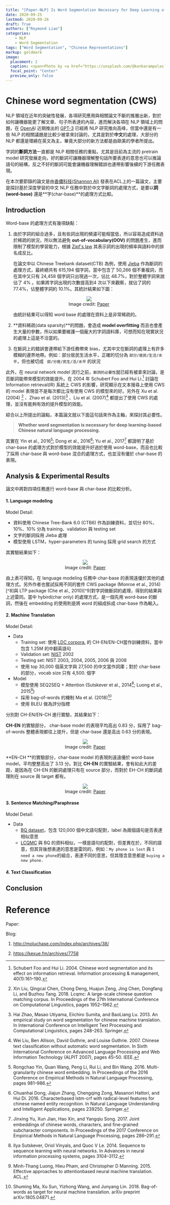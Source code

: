 ```yaml
---
title: "[Paper-NLP] Is Word Segmentation Necessary for Deep Learning of Chinese Representations?"
date: 2020-09-25
lastmod: 2020-09-26
draft: True
authors: ["Roymond Liao"]
categories:
    - NLP
    - Word Segmentation
tags: ["Word Segmentation", "Chinese Representations"]
markup: goldmark
image:
  placement: 2
  caption: <span>Photo by <a href="https://unsplash.com/@konkarampelas?utm_source=unsplash&amp;utm_medium=referral&amp;utm_content=creditCopyText">Kon Karampelas</a> on <a href="https://unsplash.com/s/photos/chinese-word?utm_source=unsplash&amp;utm_medium=referral&amp;utm_content=creditCopyText">Unsplash</a></span>
  focal_point: "Center"
  preview_only: false
---
```


# Chinese word segmentation (CWS)

NLP 領域在近年的突破性發展，各項研究應用與相關論文不斷的推層出新，對於如何讓機器能更了解文章、句子所表達的內容，進而解決各項在 NLP 領域上的問題，在 [OpenA](https://openai.com/)I 近期推出的 [GPT-3](https://github.com/openai/gpt-3) 已經將 NLP 研究推向高峰，但當中還是有一些 NLP 的相關議題是比較少被拿來討論的，尤其是對於**中文**的處理，大部分的 NLP 都還是環繞在英文為主，畢竟大部分的新方法都是由歐美的學者所提出。

字詞的**斷詞方法**一直都是 NLP 相關任務的重點，尤其是目前為主流的 pretrain model 研究發展走向，好的斷詞可讓機器理解整句話所要表達的意思也可以推論語句的結構，反之不好的斷詞可能會讓機器理解錯誤也連帶影響後續的下游任務表現。

在本次要節錄的論文是由[香儂科技(Shannon AI)](https://www.shannonai.com/) 發表在ACL上的一篇論文，主要是探討基於深度學習的中文 NLP 任務中對於中文字斷詞的處理方式，是要以**詞(word-base)** 還是**字(char-base)**的處理方式比較。

## Introduction

Word-base 的處理方式有幾項缺點：

1. 由於字詞的組合過多，且有些詞出現的頻濾可能相當低，所以容易造成資料過於稀疏的狀況，所以無法避免 **out-of-vocabulary(OOV)** 的問題產生，進而限制了模型的學習能力，根據 [Zipf's law](https://en.wikipedia.org/wiki/Zipf%27s_law) 其表示詞的出現的頻率與語料中的排名成反比。

   在論文中以 Chinese Treebank dataset(CTB) 為例，使用 [Jieba](https://github.com/fxsjy/jieba) 作為斷詞的處理方式，最終總共有 615,194 個字詞，當中包含了 50,266 個不重複詞，而在其中又只有 24,458 個字詞只出現過一次，佔比 48.7%，對於整體字詞來說佔了 4% 。如果將字詞出現的次數提高到4 次以下來觀察，就佔了詞的 77.4%，佔整體字詞約 10.1%。其統計結果如下圖：

   <figure class="image"> 
   <center>
     <img src="./table_1.png" style="zoom:100%" />
     <figcaption>
     Image credit: <a href="https://arxiv.org/abs/1905.05526">Paper</a>
     </figcaption>
   </center>
   </figure>

   由統計結果可以得知 word base 的處理在資料上是非常稀疏的。

2. **資料稀疏(data sparsity)**的問題，會造成 **model overfitting** 而且也會產生大量的參數，所以如果要維護一個龐大的字詞語料庫，可想而知在現實狀況的處理上這是不洽當的。

3. 在斷詞上的錯誤會連帶給下游任務帶來 bias，尤其中文在斷詞的處理上有許多模糊的邊界地帶。例如：部分居民生活水平，正確的切分為 `部分/居民/生活/水平`，但也被切成 ` 部/分居/民生/活/水平` 的狀況

此外，在 neural network model 流行之前，`斷詞的必要性`就已經有被拿來討論，是否斷詞能帶來模型的效能提升。在 2004 年 Schubert Foo and Hui Li.[^1] 討論在 Information retrieval(IR) 系統上 CWS 的影響，研究顯示在文本搜尋上使用 CWS 的 model 表現並不是每次都比沒有使用 CWS 的模型來的好。另外在 Xu et al. (2004) [^2] 、Zhao et al. (2013)[^3] 、Liu et al. (2007)[^4] 都提出了使用 CWS 的處理，並沒有能夠有效的提升模型的效能。

綜合以上所提出的論點，本篇論文就以下面這句話來作為主軸，來探討其必要性。

> **Whether word segmentation is necessary for deep learning-based Chinese natural language processing.**

其實在 Yin et al., 2016[^5]; Dong et al., 2016[^6]; Yu et al., 2017[^7] 都證明了基於 char-base 的處理方式對於模型的效能提升好過於使用 word-base，而且也比較了採用 char-base 與 word-base 混合的處理方式，也並沒有優於 char-base 的表現。

## Analysis & Experimental Results

論文中將對四項任務進行 word-base 與 char-base 的比較分析。

#### 1. Language modeling

Model Detail:

* 資料使用 Chinese Tree-Bank 6.0 (CTB6) 作為訓練資料，並切分 80%、10%、10% 分為 training、validation 與 testing set
* 文字的斷詞採用 Jieba 處理
* 模型使用 LSTM，hyper-parameters 的 tuning 採用 grid search 的方式

其實驗結果如下：

<figure class="image"> 
<center>
  <img src="./table_3.png" style="zoom:100%" />
  <figcaption>
  Image credit: <a href="https://arxiv.org/abs/1905.05526">Paper</a>
  </figcaption>
</center>
</figure>
由上表可得知，在 language modeling 任務中 char-base 的表現遠優於其他的處理方式。另外作者也嘗試採用不同的套件 CWS package (Monroe et al., 2014)[^8]與 LTP package (Che et al., 2010)[^9]對字詞做斷詞的處理，得到的結果與上述雷同。當中 hybird(char only) 的處理方式，是一個先用 word-base 的斷詞，然後在 embedding 的使用則是將 word 的組成拆成 char-base 作為輸入。

#### 2. Machine Translation

Model Detail:

* Data
  * Training set: 使用 [LDC corpora.](https://www.ldc.upenn.edu/) 的 CH-EN/EN-CH當作訓練資料，當中包含 1.25M 的中翻英語句
  * Validation set: [NIST](https://www.nist.gov/) 2002
  * Testing set: NIST 2003, 2004, 2005, 2006 與 2008
  * 使用 top 30,000 個英文字與 27,500 的中文當作詞庫；對於 char-base 的部分，vocab size 只有 4,500. 個字
* Model
  * 模型使用 SEQ2SEQ + Attention (Sutskever et al., 2014[^10]; Luong et al., 2015[^11])
  * 採用 bag-of-words 的機制 Ma et al. (2018)[^12]
  * 使用 BLEU 做為評分指標

分別對 CH-EN/EN-CH 進行實驗，其結果如下：

**CH-EN** 的實驗部分， char-base model 的表現平均高出 0.83 分，採用了 bag-of-words 整體表現都往上提升，但是 char-base 還是高出 0.63 分的表現。

<figure class="image"> 
<center>
  <img src="./table_4.png" style="zoom:100%" />
  <figcaption>
  Image credit: <a href="https://arxiv.org/abs/1905.05526">Paper</a>
  </figcaption>
</center>
</figure>

**EN-CH **的實驗部分，char-base model 的表現則遠遠優於 word-base model，平均整整高出了 3.13 分。對比 **CH-EN** 的實驗結果，會有如此大的差距，是因為在 CH-EN 的斷詞處理只有在 source 部分，而對於 EH-CH 的斷詞處理則在 source 與 target 都有。

<figure class="image"> 
<center>
  <img src="./table_5.png" style="zoom:100%" />
  <figcaption>
  Image credit: <a href="https://arxiv.org/abs/1905.05526">Paper</a>
  </figcaption>
</center>
</figure>

#### 3. Sentence Matching/Paraphrase

Model Detail:

* Data
  * [BQ dataset](https://www.aclweb.org/anthology/D18-1536/)，包含 120,000 個中文語句配對，label 為兩個語句是否表達相似意思
  * [LCQMC](https://www.aclweb.org/anthology/C18-1166/) 與 BQ 的資料相似，一樣是語句的配對，但差異在於，不同的語意，但其背後想表達的意思是雷同的，例如：`My phone is lost` 與 `I need a new phone`的組合，表達不同的意思，但其隱含意思都是 `buying a new phone.`

#### 4. Text Classiﬁcation

## Conclusion



# Reference

Paper:

[^1]:  Schubert Foo and Hui Li. 2004. Chinese word segmentation and its effect on information retrieval. Information processing & management, 40(1):161–190.
[^2 ]: Xin Liu, Qingcai Chen, Chong Deng, Huajun Zeng, Jing Chen, Dongfang Li, and Buzhou Tang. 2018. Lcqmc: A large-scale chinese question matching corpus. In Proceedings of the 27th International Conference on Computational Linguistics, pages 1952–1962.

[^3 ]: Hai Zhao, Masao Utiyama, Eiichiro Sumita, and BaoLiang Lu. 2013. An empirical study on word segmentation for chinese machine translation. In International Conference on Intelligent Text Processing and Computational Linguistics, pages 248–263. Springer.
[^4]: Wei Liu, Ben Allison, David Guthrie, and Louise Guthrie. 2007. Chinese text classiﬁcation without automatic word segmentation. In Sixth International Conference on Advanced Language Processing and Web Information Technology (ALPIT 2007), pages 45–50. IEEE.
[^5]: Rongchao Yin, Quan Wang, Peng Li, Rui Li, and Bin Wang. 2016. Multi-granularity chinese word embedding. In Proceedings of the 2016 Conference on Empirical Methods in Natural Language Processing, pages 981–986.
[^6]: Chuanhai Dong, Jiajun Zhang, Chengqing Zong, Masanori Hattori, and Hui Di. 2016. Characterbased lstm-crf with radical-level features for chinese named entity recognition. In Natural Language Understanding and Intelligent Applications, pages 239250. Springer.
[^7]: Jinxing Yu, Xun Jian, Hao Xin, and Yangqiu Song. 2017. Joint embeddings of chinese words, characters, and ﬁne-grained subcharacter components. In Proceedings of the 2017 Conference on Empirical Methods in Natural Language Processing, pages 286–291.

[^ 8]: Will Monroe, Spence Green, and Christopher D Manning. 2014. Word segmentation of informal arabic with domain adaptation. In Proceedings of the 52nd Annual Meeting of the Association for Computational Linguistics (Volume 2: Short Papers), volume 2, pages 206–211.
[^9]: Wanxiang Che, Zhenghua Li, and Ting Liu. 2010. Ltp:A chinese language technology platform. In Proceedings of the 23rd International Conference on Computational Linguistics: Demonstrations, pages 13–16. Association for Computational Linguistics.
[^10]: Ilya Sutskever, Oriol Vinyals, and Quoc V Le. 2014. Sequence to sequence learning with neural networks. In Advances in neural information processing systems, pages 3104–3112.
[^11]: Minh-Thang Luong, Hieu Pham, and Christopher D Manning. 2015. Effective approaches to attentionbased neural machine translation. ACL.
[^12]: Shuming Ma, Xu Sun, Yizhong Wang, and Junyang Lin. 2018. Bag-of-words as target for neural machine translation. arXiv preprint arXiv:1805.04871.

Blog:

1. http://moluchase.com/index.php/archives/38/

2. https://kexue.fm/archives/7758





